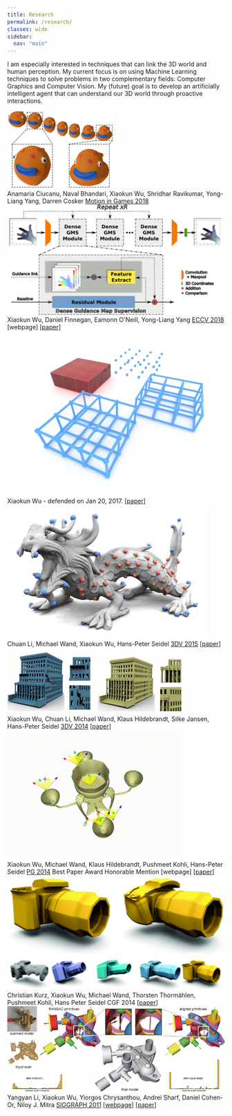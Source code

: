 ```yaml
---
title: Research
permalink: /research/
classes: wide
sidebar:
  nav: "main"
---
```

I am especially interested in techniques that can link the 3D world and human perception.
My current focus is on using Machine Learning techniques to solve problems in two complementary fields: Computer Graphics and Computer Vision.
My (future) goal is to develop an artificially intelligent agent that can understand our 3D world through proactive interactions.

<div class="pub_row">
  <div class="pub_img">
    <img src="/research/18mig-stop-motion/blob_fish.png">
  </div>
  <div class="pub_txt">
    <title>E-StopMotion: digitizing stop motion for enhanced animation and games</title>
    <author>Anamaria Ciucanu, Naval Bhandari, Xiaokun Wu, Shridhar Ravikumar, Yong-Liang Yang, Darren Cosker</author>
    <publisher><a href="http://cyprusconferences.org/mig2018/">Motion in Games 2018</a></publisher>
  </div>
</div>

<div class="pub_row">
  <div class="pub_img">
    <img src="/research/18eccv-hand-maps/eccv2018pipeline.png">
  </div>
  <div class="pub_txt">
    <title>HandMap: Robust hand pose estimation via intermediate dense guidance map supervision</title>
    <author>Xiaokun Wu, Daniel Finnegan, Eamonn O'Neill, Yong-Liang Yang</author>
    <publisher><a href="https://eccv2018.org/">ECCV 2018</a></publisher>
    <links>
      [webpage]
      [<a href="http://openaccess.thecvf.com/content_ECCV_2018/papers/Xiaokun_Wu_HandMap_Robust_Hand_ECCV_2018_paper.pdf">paper</a>]
    </links>
  </div>
</div>

<!-- <img src="/research/18eccv-hand-maps/eccv2018pipeline.png">
**HandMap: Robust hand pose estimation via intermediate dense guidance map supervision**  
Xiaokun Wu, Daniel Finnegan, Eamonn O'Neill, Yong-Liang Yang  
_ECCV 2018_  
\[project\]\[paper\]   -->

<div class="pub_row">
  <div class="pub_img">
    <img src="/research/17-thesis/regular_structure.jpg">
  </div>
  <div class="pub_txt">
    <title>Structure-aware content creation: detection, retargeting and deformation</title>
    <author>Xiaokun Wu - defended on Jan 20, 2017.</author>
    <links>
      [<a href="https://publikationen.sulb.uni-saarland.de/handle/20.500.11880/26753">paper</a>]
    </links>
  </div>
</div>

<div class="pub_row">
  <div class="pub_img">
    <img src="/research/153dv-co-occurrence/dragonTiles.jpg">
  </div>
  <div class="pub_txt">
    <title>Approximate 3D Partial Symmetry Detection Using Co-occurrence Analysis</title>
    <author>Chuan Li, Michael Wand, Xiaokun Wu, Hans-Peter Seidel</author>
    <publisher><a href="http://3dv2015.inria.fr/index.html">3DV 2015</a></publisher>
    <links>
      [<a href="https://ieeexplore.ieee.org/document/7335511">paper</a>]
    </links>
  </div>
</div>

<div class="pub_row">
  <div class="pub_img">
    <img src="/research/143dv-retarget/compare.png">
  </div>
  <div class="pub_txt">
    <title>3D Model Retargeting Using Offset Statistics</title>
    <author>Xiaokun Wu, Chuan Li, Michael Wand, Klaus Hildebrandt, Silke Jansen, Hans-Peter Seidel</author>
    <publisher><a href="http://www.3dimpvt.org/">3DV 2014</a></publisher>
    <links>
      [<a href="https://ieeexplore.ieee.org/document/7035845">paper</a>]
    </links>
  </div>
</div>

<div class="pub_row">
  <div class="pub_img">
    <img src="/research/14pg-symm-edit/CenterPiece.gif">
  </div>
  <div class="pub_txt">
    <title>Real-Time Symmetry-Preserving Deformation</title>
    <author>Xiaokun Wu, Michael Wand, Klaus Hildebrandt, Pushmeet Kohli, Hans-Peter Seidel</author>
    <publisher><a href="http://graphics.ewha.ac.kr/PG14/">PG 2014</a></publisher>
    <award>Best Paper Award Honorable Mention</award>
    <links>
      [webpage]
      [<a href="https://graphics.tudelft.nl/~klaus/papers/SymDef.pdf">paper</a>]
    </links>
  </div>
</div>

<div class="pub_row">
  <div class="pub_img">
    <img src="/research/14cgf-symm-deform/camera.png">
  </div>
  <div class="pub_txt">
    <title>Symmetry-Aware Template Deformation and Fitting</title>
    <author>Christian Kurz, Xiaokun Wu, Michael Wand, Thorsten Thormählen, Pushmeet Kohli, Hans Peter Seidel</author>
    <publisher>CGF 2014</publisher>
    <links>
      [<a href="https://onlinelibrary.wiley.com/doi/full/10.1111/cgf.12344">paper</a>]
    </links>
  </div>
</div>

<div class="pub_row">
  <div class="pub_img">
    <img src="/research/11siggraph-globfit/pipe_surface.jpg">
  </div>
  <div class="pub_txt">
    <title>GlobFit: Consistently Fitting Primitives by Discovering Global Relations</title>
    <author>Yangyan Li, Xiaokun Wu, Yiorgos Chrysanthou, Andrei Sharf, Daniel Cohen-Or, Niloy J. Mitra</author>
    <publisher><a href="http://s2011.siggraph.org/">SIGGRAPH 2011</a></publisher>
    <links>
      [<a href="http://vecg.cs.ucl.ac.uk/Projects/SmartGeometry/globFit/globFit_sigg11.html">webpage</a>]
      [<a href="http://vecg.cs.ucl.ac.uk/Projects/SmartGeometry/globFit/paper_docs/globFit_sigg11.pdf">paper</a>]
    </links>
  </div>
</div>
